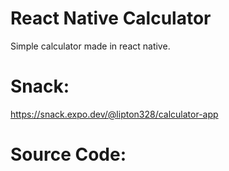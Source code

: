 # React Native Calculator

Simple calculator made in react native.

# Snack:

https://snack.expo.dev/@lipton328/calculator-app

# Source Code:

